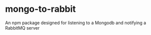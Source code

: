 # mongo-to-rabbit

An npm package designed for listening to a Mongodb and notifying a RabbitMQ server
